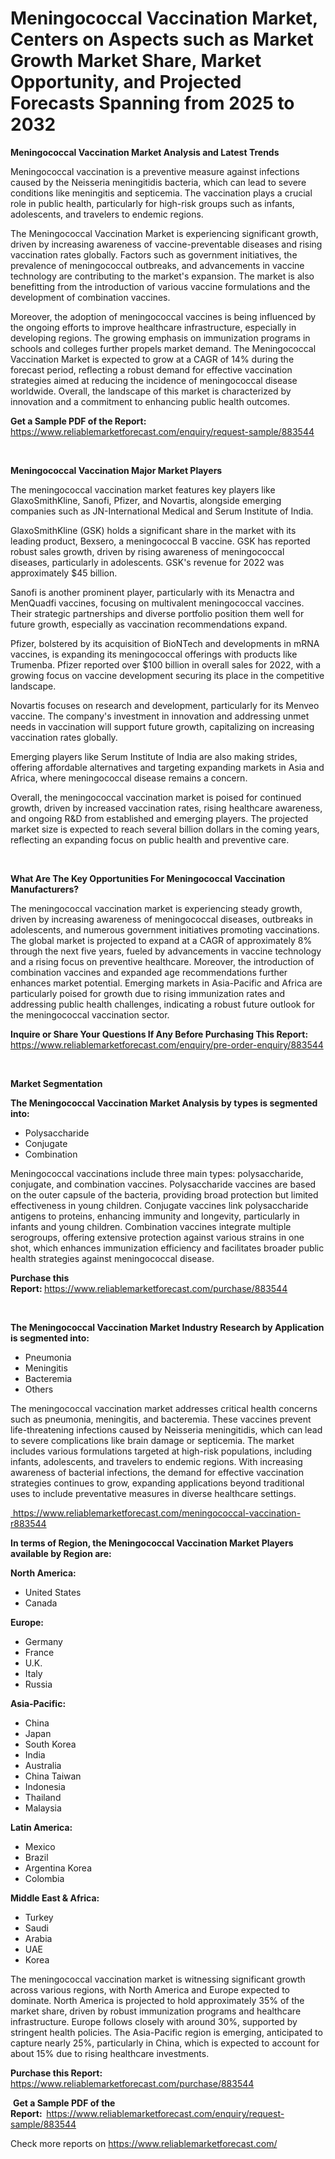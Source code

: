 <p><h1>Meningococcal Vaccination Market, Centers on Aspects such as Market Growth Market Share, Market Opportunity, and Projected Forecasts Spanning from 2025 to 2032</h1></p><p><strong>Meningococcal Vaccination Market Analysis and Latest Trends</strong></p>
<p><p>Meningococcal vaccination is a preventive measure against infections caused by the Neisseria meningitidis bacteria, which can lead to severe conditions like meningitis and septicemia. The vaccination plays a crucial role in public health, particularly for high-risk groups such as infants, adolescents, and travelers to endemic regions.</p><p>The Meningococcal Vaccination Market is experiencing significant growth, driven by increasing awareness of vaccine-preventable diseases and rising vaccination rates globally. Factors such as government initiatives, the prevalence of meningococcal outbreaks, and advancements in vaccine technology are contributing to the market's expansion. The market is also benefitting from the introduction of various vaccine formulations and the development of combination vaccines.</p><p>Moreover, the adoption of meningococcal vaccines is being influenced by the ongoing efforts to improve healthcare infrastructure, especially in developing regions. The growing emphasis on immunization programs in schools and colleges further propels market demand. The Meningococcal Vaccination Market is expected to grow at a CAGR of 14% during the forecast period, reflecting a robust demand for effective vaccination strategies aimed at reducing the incidence of meningococcal disease worldwide. Overall, the landscape of this market is characterized by innovation and a commitment to enhancing public health outcomes.</p></p>
<p><strong>Get a Sample PDF of the Report:&nbsp;</strong> <a href="https://www.reliablemarketforecast.com/enquiry/request-sample/883544?utm_campaign=2478&utm_medium=2&utm_source=Github&utm_content=ia&utm_term=08032025&utm_id=meningococcal-vaccination">https://www.reliablemarketforecast.com/enquiry/request-sample/883544</a></p>
<p>&nbsp;</p>
<p><strong>Meningococcal Vaccination Major Market Players</strong></p>
<p><p>The meningococcal vaccination market features key players like GlaxoSmithKline, Sanofi, Pfizer, and Novartis, alongside emerging companies such as JN-International Medical and Serum Institute of India. </p><p>GlaxoSmithKline (GSK) holds a significant share in the market with its leading product, Bexsero, a meningococcal B vaccine. GSK has reported robust sales growth, driven by rising awareness of meningococcal diseases, particularly in adolescents. GSK's revenue for 2022 was approximately $45 billion.</p><p>Sanofi is another prominent player, particularly with its Menactra and MenQuadfi vaccines, focusing on multivalent meningococcal vaccines. Their strategic partnerships and diverse portfolio position them well for future growth, especially as vaccination recommendations expand.</p><p>Pfizer, bolstered by its acquisition of BioNTech and developments in mRNA vaccines, is expanding its meningococcal offerings with products like Trumenba. Pfizer reported over $100 billion in overall sales for 2022, with a growing focus on vaccine development securing its place in the competitive landscape.</p><p>Novartis focuses on research and development, particularly for its Menveo vaccine. The company's investment in innovation and addressing unmet needs in vaccination will support future growth, capitalizing on increasing vaccination rates globally.</p><p>Emerging players like Serum Institute of India are also making strides, offering affordable alternatives and targeting expanding markets in Asia and Africa, where meningococcal disease remains a concern. </p><p>Overall, the meningococcal vaccination market is poised for continued growth, driven by increased vaccination rates, rising healthcare awareness, and ongoing R&D from established and emerging players. The projected market size is expected to reach several billion dollars in the coming years, reflecting an expanding focus on public health and preventive care.</p></p>
<p>&nbsp;</p>
<p><strong>What Are The Key Opportunities For Meningococcal Vaccination Manufacturers?</strong></p>
<p><p>The meningococcal vaccination market is experiencing steady growth, driven by increasing awareness of meningococcal diseases, outbreaks in adolescents, and numerous government initiatives promoting vaccinations. The global market is projected to expand at a CAGR of approximately 8% through the next five years, fueled by advancements in vaccine technology and a rising focus on preventive healthcare. Moreover, the introduction of combination vaccines and expanded age recommendations further enhances market potential. Emerging markets in Asia-Pacific and Africa are particularly poised for growth due to rising immunization rates and addressing public health challenges, indicating a robust future outlook for the meningococcal vaccination sector.</p></p>
<p><strong>Inquire or Share Your Questions If Any Before Purchasing This Report:</strong> <a href="https://www.reliablemarketforecast.com/enquiry/pre-order-enquiry/883544?utm_campaign=2478&utm_medium=2&utm_source=Github&utm_content=ia&utm_term=08032025&utm_id=meningococcal-vaccination">https://www.reliablemarketforecast.com/enquiry/pre-order-enquiry/883544</a></p>
<p>&nbsp;</p>
<p><strong>Market Segmentation</strong></p>
<p><strong>The Meningococcal Vaccination Market Analysis by types is segmented into:</strong></p>
<p><ul><li>Polysaccharide</li><li>Conjugate</li><li>Combination</li></ul></p>
<p><p>Meningococcal vaccinations include three main types: polysaccharide, conjugate, and combination vaccines. Polysaccharide vaccines are based on the outer capsule of the bacteria, providing broad protection but limited effectiveness in young children. Conjugate vaccines link polysaccharide antigens to proteins, enhancing immunity and longevity, particularly in infants and young children. Combination vaccines integrate multiple serogroups, offering extensive protection against various strains in one shot, which enhances immunization efficiency and facilitates broader public health strategies against meningococcal disease.</p></p>
<p><strong>Purchase this Report:&nbsp;</strong><a href="https://www.reliablemarketforecast.com/purchase/883544?utm_campaign=2478&utm_medium=2&utm_source=Github&utm_content=ia&utm_term=08032025&utm_id=meningococcal-vaccination">https://www.reliablemarketforecast.com/purchase/883544</a></p>
<p>&nbsp;</p>
<p><strong>The Meningococcal Vaccination Market Industry Research by Application is segmented into:</strong></p>
<p><ul><li>Pneumonia</li><li>Meningitis</li><li>Bacteremia</li><li>Others</li></ul></p>
<p><p>The meningococcal vaccination market addresses critical health concerns such as pneumonia, meningitis, and bacteremia. These vaccines prevent life-threatening infections caused by Neisseria meningitidis, which can lead to severe complications like brain damage or septicemia. The market includes various formulations targeted at high-risk populations, including infants, adolescents, and travelers to endemic regions. With increasing awareness of bacterial infections, the demand for effective vaccination strategies continues to grow, expanding applications beyond traditional uses to include preventative measures in diverse healthcare settings.</p></p>
<p><a href="https://www.reliablemarketforecast.com/meningococcal-vaccination-r883544?utm_campaign=2478&utm_medium=2&utm_source=Github&utm_content=ia&utm_term=08032025&utm_id=meningococcal-vaccination">&nbsp;https://www.reliablemarketforecast.com/meningococcal-vaccination-r883544</a></p>
<p><strong>In terms of Region, the Meningococcal Vaccination Market Players available by Region are:</strong></p>
<p>
    <p> <strong> North America: </strong>
        <ul>
            <li>United States</li>
            <li>Canada</li>
        </ul>
        </p> 
    <p> <strong> Europe: </strong>
        <ul>
            <li>Germany</li>
            <li>France</li>
            <li>U.K.</li>
            <li>Italy</li>
            <li>Russia</li>
        </ul>
        </p> 
    <p> <strong> Asia-Pacific: </strong>
        <ul>
            <li>China</li>
            <li>Japan</li>
            <li>South Korea</li>
            <li>India</li>
            <li>Australia</li>
            <li>China Taiwan</li>
            <li>Indonesia</li>
            <li>Thailand</li>
            <li>Malaysia</li>
        </ul>
        </p> 
    <p> <strong> Latin America: </strong>
        <ul>
            <li>Mexico</li>
            <li>Brazil</li>
            <li>Argentina Korea</li>
            <li>Colombia</li>
        </ul>
        </p> 
    <p> <strong> Middle East & Africa: </strong>
        <ul>
            <li>Turkey</li>
            <li>Saudi</li>
            <li>Arabia</li>
            <li>UAE</li>
            <li>Korea</li>
        </ul>
    </p>
    </p>
<p><p>The meningococcal vaccination market is witnessing significant growth across various regions, with North America and Europe expected to dominate. North America is projected to hold approximately 35% of the market share, driven by robust immunization programs and healthcare infrastructure. Europe follows closely with around 30%, supported by stringent health policies. The Asia-Pacific region is emerging, anticipated to capture nearly 25%, particularly in China, which is expected to account for about 15% due to rising healthcare investments.</p></p>
<p><strong>Purchase this Report: </strong><a href="https://www.reliablemarketforecast.com/purchase/883544?utm_campaign=2478&utm_medium=2&utm_source=Github&utm_content=ia&utm_term=08032025&utm_id=meningococcal-vaccination">https://www.reliablemarketforecast.com/purchase/883544</a></p>
<p>&nbsp;<strong>Get a Sample PDF of the Report:&nbsp;&nbsp;</strong><a href="https://www.reliablemarketforecast.com/enquiry/request-sample/883544?utm_campaign=2478&utm_medium=2&utm_source=Github&utm_content=ia&utm_term=08032025&utm_id=meningococcal-vaccination">https://www.reliablemarketforecast.com/enquiry/request-sample/883544</a></p>
<p><strong></strong></p>
<p>Check more reports on <a href="https://www.reliablemarketforecast.com/?utm_campaign=2478&utm_medium=2&utm_source=Github&utm_content=ia&utm_term=08032025&utm_id=meningococcal-vaccination">https://www.reliablemarketforecast.com/</a></p>